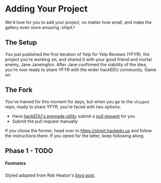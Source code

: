 # Adding Your Project

We'd love for you to add your project, no matter how small, and make the
gallery even more amazing :shipit:!

## The Setup

You just published the first iteration of Yelp for Yelp Reviews (YFYR), the
project you're working on, and shared it with your good friend and mortal
enemy, Jane Janeington. After Jane confirmed the viability of the idea, you're
now ready to share YFYR with the wider hackEDU community. Game on.

## The Fork

You've trained for this moment for days, but when you go to the `shipped` repo,
ready to share YFYR, you're faced with two options:

* Have [hackEDU's premade utility](https://shipit.hackedu.us) submit a [pull
  request](https://www.atlassian.com/git/tutorials/making-a-pull-request/) for
  you
* Submit the pull request manually

If you chose the former, head over to https://shipit.hackedu.us and follow the
instructions there. If you opted for the latter, keep following along.

## Phase 1 - TODO

##### Footnotes

Styled adapted from Rob Heaton's [blog
post](http://robertheaton.com/2014/12/08/fun-with-your-friends-facebook-and-tinder-session-tokens/).
